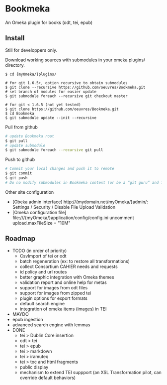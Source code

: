 
# Bookmeka

An Omeka plugin for books (odt, tei, epub)

## Install

Still for developpers only.

Download working sources with submodules in your omeka plugins/ directory.
```
$ cd {myOmeka/}plugins/
  
# for git 1.6.5+, option recursive to obtain submodules
$ git clone --recursive https://github.com/oeuvres/Bookmeka.git
# set branch of modules for easier update
$ git submodule foreach --recursive git checkout master
  
# for git < 1.6.5 (not yet tested)
$ git clone https://github.com/oeuvres/Bookmeka.git
$ cd Bookmeka
$ git submodule update --init --recursive
```

Pull from github
```sh
# update Bookmeka root
$ git pull
# update submodule
$ git submodule foreach --recursive git pull
```

Push to github
```sh
# Commit your local changes and push it to remote
$ git commit
$ git push
# Do no modify submodules in Bookmeka context (or be a “git guru” and fill this tuto)
```


Other site configuration

 * [Obeka admin interface] http://{mydomain.net/myOmeka/}admin/: Settings / Security / Disable File Upload Validation
 * [Omeka configuration file] file:///{myOmeka/}application/config/config.ini uncomment upload.maxFileSize = "10M"

## Roadmap

 - TODO (in order of priority)
   - CsvImport of tei or odt
   - batch regeneration (ex: to restore all transformations)
   - collect Consortium CAHIER needs and requests
   - id policy and url routes
   - better graphic integration with Omeka themes
   - validation report and online help for metas
   - support for images from odt files
   - support for images from zipped tei
   - plugin options for export formats
   - default search engine
   - integration of omeka items (images) in TEI
  - MAYDO
   - epub ingestion
   - advanced search engine with lemmas
 - DONE
   - tei > Dublin Core insertion
   - odt > tei
   - tei > epub
   - tei > markdown
   - tei > iramuteq
   - tei > toc and html fragments
   - public display
   - mechanism to extend TEI suppport (an XSL Transformation pilot, can override default behaviors)

